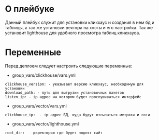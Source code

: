 # О плейбуке
Данный плейбук служит для установки кликхаус и создания в нем бд и таблицы, а так же установки вектора на хосты и его настройка.
Так же установит lighthouse для удобного просмотра таблиц кликхауса.

# Переменные
Перед деплоем следует настроить следующие переменные:
 - group_vars/clickhouse/vars.yml
```
clickhouse_version: - указывает версию кликхаус, необходимую для установки
download_path: - путь для выгрузки установочных пакетов
listen_ip: - ip адрес на котором будет прослушиваться интерфейс
```
 - group_vars/vector/vars.yml
```
clickhouse_ip:  - ip адрес БД, куда будут отсылаться метрики и логи
```
 - group_vars/vector/lighthouse.yml
```
root_dir:  - директория где будет поднят сайт
```